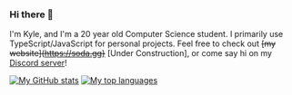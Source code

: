 ### Hi there 👋

I'm Kyle, and I'm a 20 year old Computer Science student. I primarily use TypeScript/JavaScript for personal projects. Feel free to check out ~~[my website](https://soda.gg}~~ [Under Construction], or come say hi on my [Discord server](https://discord.gg/ermuZAU)!

[![My GitHub stats](https://github-readme-stats.vercel.app/api?username=eaobao&show_icons=true&theme=radical&title_color=4abee7&text_color=ffffff&icon_color=4abee7&bg_color=0e1015&layout=compact&custom_title=My%20GitHub%20Stats)](https://github-readme-stats.vercel.app/api?username=eaobao&show_icons=true&theme=radical&title_color=4abee7&text_color=ffffff&icon_color=4abee7&bg_color=0e1015&layout=compact&custom_title=My%20GitHub%20Stats) [![My top languages](https://github-readme-stats.vercel.app/api/top-langs?username=eaobao&show_icons=true&theme=radical&title_color=4abee7&text_color=ffffff&icon_color=4abee7&bg_color=0e1015&layout=compact)](https://github-readme-stats.vercel.app/api/top-langs?username=eaobao&show_icons=true&theme=radical&title_color=4abee7&text_color=ffffff&icon_color=4abee7&bg_color=0e1015&layout=compact)
